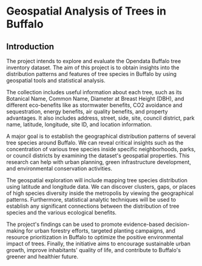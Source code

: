 # Geospatial Analysis of Trees in Buffalo

## Introduction
The project intends to explore and evaluate the Opendata Buffalo tree inventory dataset. The aim of this project is to obtain insights into the distribution patterns and features of tree species in Buffalo by using geospatial tools and statistical analysis.

The collection includes useful information about each tree, such as its Botanical Name, Common Name, Diameter at Breast Height (DBH), and different eco-benefits like as stormwater benefits, CO2 avoidance and sequestration, energy benefits, air quality benefits, and property advantages. It also includes address, street, side, site, council district, park name, latitude, longitude, site ID, and location information.

A major goal is to establish the geographical distribution patterns of several tree species around Buffalo. We can reveal critical insights such as the concentration of various tree species inside specific neighborhoods, parks, or council districts by examining the dataset's geospatial properties. This research can help with urban planning, green infrastructure development, and environmental conservation activities.

The geospatial exploration will include mapping tree species distribution using latitude and longitude data. We can discover clusters, gaps, or places of high species diversity inside the metropolis by viewing the geographical patterns. Furthermore, statistical analytic techniques will be used to establish any significant connections between the distribution of tree species and the various ecological benefits.

The project's findings can be used to promote evidence-based decision-making for urban forestry efforts, targeted planting campaigns, and resource prioritization in Buffalo to optimize the positive environmental impact of trees. Finally, the initiative aims to encourage sustainable urban growth, improve inhabitants' quality of life, and contribute to Buffalo's greener and healthier future.
